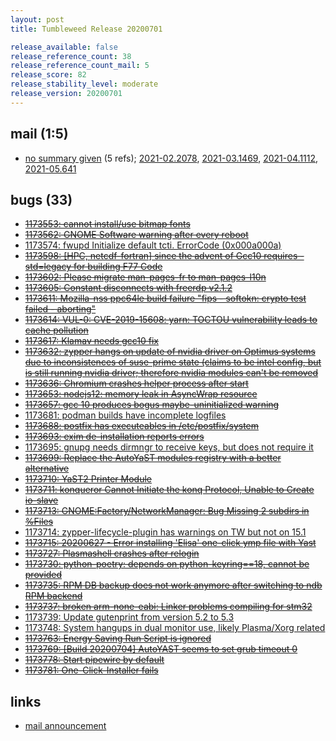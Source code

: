```yaml
---
layout: post
title: Tumbleweed Release 20200701

release_available: false
release_reference_count: 38
release_reference_count_mail: 5
release_score: 82
release_stability_level: moderate
release_version: 20200701
---
```


## mail (1:5)

- [no summary given](https://github.com/boombatower/tumbleweed-review/issues/10) (5 refs); [2021-02.2078](https://github.com/boombatower/tumbleweed-review/issues/10), [2021-03.1469](https://github.com/boombatower/tumbleweed-review/issues/10), [2021-04.1112](https://github.com/boombatower/tumbleweed-review/issues/10), [2021-05.641](https://github.com/boombatower/tumbleweed-review/issues/10)

## bugs (33)

<!--more-->

- ~~[1173553: cannot install/use bitmap fonts](https://bugzilla.opensuse.org/show_bug.cgi?id=1173553)~~
- ~~[1173562: GNOME Software warning after every reboot](https://bugzilla.opensuse.org/show_bug.cgi?id=1173562)~~
- [1173574: fwupd Initialize default tcti. ErrorCode (0x000a000a)](https://bugzilla.opensuse.org/show_bug.cgi?id=1173574)
- ~~[1173598: \[HPC, netcdf-fortran\] since the advent of Gcc10 requires -std=legacy for building F77 Code](https://bugzilla.opensuse.org/show_bug.cgi?id=1173598)~~
- ~~[1173602: Please migrate man-pages-fr to man-pages-l10n](https://bugzilla.opensuse.org/show_bug.cgi?id=1173602)~~
- ~~[1173605: Constant disconnects with freerdp v2.1.2](https://bugzilla.opensuse.org/show_bug.cgi?id=1173605)~~
- ~~[1173611: Mozilla-nss ppc64le build failure "fips - softokn: crypto test failed - aborting"](https://bugzilla.opensuse.org/show_bug.cgi?id=1173611)~~
- ~~[1173614: VUL-0: CVE-2019-15608: yarn: TOCTOU vulnerability leads to cache pollution](https://bugzilla.opensuse.org/show_bug.cgi?id=1173614)~~
- ~~[1173617: Klamav needs gcc10 fix](https://bugzilla.opensuse.org/show_bug.cgi?id=1173617)~~
- ~~[1173632: zypper hangs on update of nvidia driver on Optimus systems due to inconsistences of suse-prime state (claims to be intel config, but is still running nvidia driver; therefore nvidia modules can't be removed](https://bugzilla.opensuse.org/show_bug.cgi?id=1173632)~~
- ~~[1173636: Chromium crashes helper process after start](https://bugzilla.opensuse.org/show_bug.cgi?id=1173636)~~
- ~~[1173653: nodejs12: memory leak in AsyncWrap resource](https://bugzilla.opensuse.org/show_bug.cgi?id=1173653)~~
- ~~[1173657: gcc 10 produces bogus maybe-uninitialized warning](https://bugzilla.opensuse.org/show_bug.cgi?id=1173657)~~
- [1173681: podman builds have incomplete logfiles](https://bugzilla.opensuse.org/show_bug.cgi?id=1173681)
- ~~[1173688: postfix has executeables in /etc/postfix/system](https://bugzilla.opensuse.org/show_bug.cgi?id=1173688)~~
- ~~[1173693: exim de-installation reports errors](https://bugzilla.opensuse.org/show_bug.cgi?id=1173693)~~
- [1173695: gnupg needs dirmngr to receive keys, but does not require it](https://bugzilla.opensuse.org/show_bug.cgi?id=1173695)
- ~~[1173699: Replace the AutoYaST modules registry with a better alternative](https://bugzilla.opensuse.org/show_bug.cgi?id=1173699)~~
- ~~[1173710: YaST2 Printer Module](https://bugzilla.opensuse.org/show_bug.cgi?id=1173710)~~
- ~~[1173711: konqueror  Cannot Initiate the konq Protocol,  Unable to Create io-slave](https://bugzilla.opensuse.org/show_bug.cgi?id=1173711)~~
- ~~[1173713: GNOME:Factory/NetworkManager: Bug Missing 2 subdirs in %Files](https://bugzilla.opensuse.org/show_bug.cgi?id=1173713)~~
- [1173714: zypper-lifecycle-plugin has warnings on TW but not on 15.1](https://bugzilla.opensuse.org/show_bug.cgi?id=1173714)
- ~~[1173715: 20200627 - Error installing 'Elisa' one-click ymp file with Yast](https://bugzilla.opensuse.org/show_bug.cgi?id=1173715)~~
- ~~[1173727: Plasmashell crashes after relogin](https://bugzilla.opensuse.org/show_bug.cgi?id=1173727)~~
- ~~[1173730: python-poetry: depends on python-keyring==18, cannot be provided](https://bugzilla.opensuse.org/show_bug.cgi?id=1173730)~~
- ~~[1173735: RPM DB backup does not work anymore after switching to ndb RPM backend](https://bugzilla.opensuse.org/show_bug.cgi?id=1173735)~~
- ~~[1173737: broken arm-none-eabi: Linker problems compiling for stm32](https://bugzilla.opensuse.org/show_bug.cgi?id=1173737)~~
- [1173739: Update gutenprint from version 5.2 to 5.3](https://bugzilla.opensuse.org/show_bug.cgi?id=1173739)
- [1173748: System hangups in dual monitor use, likely Plasma/Xorg related](https://bugzilla.opensuse.org/show_bug.cgi?id=1173748)
- ~~[1173763: Energy Saving Run Script is ignored](https://bugzilla.opensuse.org/show_bug.cgi?id=1173763)~~
- ~~[1173769: \[Build 20200704\] AutoYAST seems to set grub timeout 0](https://bugzilla.opensuse.org/show_bug.cgi?id=1173769)~~
- ~~[1173778: Start pipewire by default](https://bugzilla.opensuse.org/show_bug.cgi?id=1173778)~~
- ~~[1173781: One-Click-Installer fails](https://bugzilla.opensuse.org/show_bug.cgi?id=1173781)~~



## links

- [mail announcement](https://github.com/boombatower/tumbleweed-review/issues/10)
